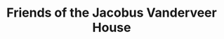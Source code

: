 ---
layout: repo
title: "Friends of the Jacobus Vanderveer House"
id: 12360
permalink: repos/12360/
---